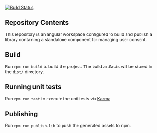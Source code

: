 [![Build Status](https://travis-ci.org/europeana/metis-ui-consent-management.svg?branch=develop)](https://travis-ci.org/europeana/metis-ui-consent-management)

## Repository Contents

This repository is an angular workspace configured to build and publish a library containing a standalone component for managing user consent.

## Build

Run `npm run build` to build the project. The build artifacts will be stored in the `dist/` directory.

## Running unit tests

Run `npm run test` to execute the unit tests via [Karma](https://karma-runner.github.io).

## Publishing

Run `npm run publish-lib` to push the generated assets to npm.
